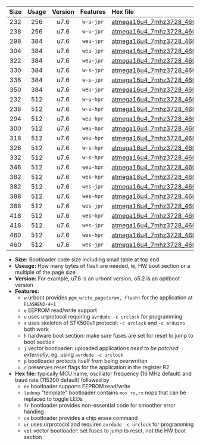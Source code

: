 |Size|Usage|Version|Features|Hex file|
|:-:|:-:|:-:|:-:|:--|
|232|256|u7.6|`w-u-jpr`|[atmega16u4_7mhz3728_460800bps_ur_vbl.hex](https://raw.githubusercontent.com/stefanrueger/urboot/main/atmega16u4_7mhz3728_460800bps_ur_vbl.hex)|
|238|256|u7.6|`w-u-jpr`|[atmega16u4_7mhz3728_460800bps_lednop_ur_vbl.hex](https://raw.githubusercontent.com/stefanrueger/urboot/main/atmega16u4_7mhz3728_460800bps_lednop_ur_vbl.hex)|
|298|384|u7.6|`weu-jpr`|[atmega16u4_7mhz3728_460800bps_ee_ur_vbl.hex](https://raw.githubusercontent.com/stefanrueger/urboot/main/atmega16u4_7mhz3728_460800bps_ee_ur_vbl.hex)|
|304|384|u7.6|`weu-jpr`|[atmega16u4_7mhz3728_460800bps_ee_lednop_ur_vbl.hex](https://raw.githubusercontent.com/stefanrueger/urboot/main/atmega16u4_7mhz3728_460800bps_ee_lednop_ur_vbl.hex)|
|322|384|u7.6|`weu-jpr`|[atmega16u4_7mhz3728_460800bps_ee_lednop_fr_ur_vbl.hex](https://raw.githubusercontent.com/stefanrueger/urboot/main/atmega16u4_7mhz3728_460800bps_ee_lednop_fr_ur_vbl.hex)|
|330|384|u7.6|`w-s-jpr`|[atmega16u4_7mhz3728_460800bps_vbl.hex](https://raw.githubusercontent.com/stefanrueger/urboot/main/atmega16u4_7mhz3728_460800bps_vbl.hex)|
|336|384|u7.6|`w-s-jpr`|[atmega16u4_7mhz3728_460800bps_lednop_vbl.hex](https://raw.githubusercontent.com/stefanrueger/urboot/main/atmega16u4_7mhz3728_460800bps_lednop_vbl.hex)|
|350|384|u7.6|`weu-jpr`|[atmega16u4_7mhz3728_460800bps_ee_lednop_fr_ce_ur_vbl.hex](https://raw.githubusercontent.com/stefanrueger/urboot/main/atmega16u4_7mhz3728_460800bps_ee_lednop_fr_ce_ur_vbl.hex)|
|232|512|u7.6|`w-u-hpr`|[atmega16u4_7mhz3728_460800bps_ur.hex](https://raw.githubusercontent.com/stefanrueger/urboot/main/atmega16u4_7mhz3728_460800bps_ur.hex)|
|238|512|u7.6|`w-u-hpr`|[atmega16u4_7mhz3728_460800bps_lednop_ur.hex](https://raw.githubusercontent.com/stefanrueger/urboot/main/atmega16u4_7mhz3728_460800bps_lednop_ur.hex)|
|294|512|u7.6|`weu-hpr`|[atmega16u4_7mhz3728_460800bps_ee_ur.hex](https://raw.githubusercontent.com/stefanrueger/urboot/main/atmega16u4_7mhz3728_460800bps_ee_ur.hex)|
|300|512|u7.6|`weu-hpr`|[atmega16u4_7mhz3728_460800bps_ee_lednop_ur.hex](https://raw.githubusercontent.com/stefanrueger/urboot/main/atmega16u4_7mhz3728_460800bps_ee_lednop_ur.hex)|
|318|512|u7.6|`weu-hpr`|[atmega16u4_7mhz3728_460800bps_ee_lednop_fr_ur.hex](https://raw.githubusercontent.com/stefanrueger/urboot/main/atmega16u4_7mhz3728_460800bps_ee_lednop_fr_ur.hex)|
|326|512|u7.6|`w-s-hpr`|[atmega16u4_7mhz3728_460800bps.hex](https://raw.githubusercontent.com/stefanrueger/urboot/main/atmega16u4_7mhz3728_460800bps.hex)|
|332|512|u7.6|`w-s-hpr`|[atmega16u4_7mhz3728_460800bps_lednop.hex](https://raw.githubusercontent.com/stefanrueger/urboot/main/atmega16u4_7mhz3728_460800bps_lednop.hex)|
|346|512|u7.6|`weu-hpr`|[atmega16u4_7mhz3728_460800bps_ee_lednop_fr_ce_ur.hex](https://raw.githubusercontent.com/stefanrueger/urboot/main/atmega16u4_7mhz3728_460800bps_ee_lednop_fr_ce_ur.hex)|
|382|512|u7.6|`wes-hpr`|[atmega16u4_7mhz3728_460800bps_ee.hex](https://raw.githubusercontent.com/stefanrueger/urboot/main/atmega16u4_7mhz3728_460800bps_ee.hex)|
|382|512|u7.6|`wes-jpr`|[atmega16u4_7mhz3728_460800bps_ee_vbl.hex](https://raw.githubusercontent.com/stefanrueger/urboot/main/atmega16u4_7mhz3728_460800bps_ee_vbl.hex)|
|388|512|u7.6|`wes-hpr`|[atmega16u4_7mhz3728_460800bps_ee_lednop.hex](https://raw.githubusercontent.com/stefanrueger/urboot/main/atmega16u4_7mhz3728_460800bps_ee_lednop.hex)|
|388|512|u7.6|`wes-jpr`|[atmega16u4_7mhz3728_460800bps_ee_lednop_vbl.hex](https://raw.githubusercontent.com/stefanrueger/urboot/main/atmega16u4_7mhz3728_460800bps_ee_lednop_vbl.hex)|
|418|512|u7.6|`wes-hpr`|[atmega16u4_7mhz3728_460800bps_ee_lednop_fr.hex](https://raw.githubusercontent.com/stefanrueger/urboot/main/atmega16u4_7mhz3728_460800bps_ee_lednop_fr.hex)|
|418|512|u7.6|`wes-jpr`|[atmega16u4_7mhz3728_460800bps_ee_lednop_fr_vbl.hex](https://raw.githubusercontent.com/stefanrueger/urboot/main/atmega16u4_7mhz3728_460800bps_ee_lednop_fr_vbl.hex)|
|460|512|u7.6|`wes-hpr`|[atmega16u4_7mhz3728_460800bps_ee_lednop_fr_ce.hex](https://raw.githubusercontent.com/stefanrueger/urboot/main/atmega16u4_7mhz3728_460800bps_ee_lednop_fr_ce.hex)|
|460|512|u7.6|`wes-jpr`|[atmega16u4_7mhz3728_460800bps_ee_lednop_fr_ce_vbl.hex](https://raw.githubusercontent.com/stefanrueger/urboot/main/atmega16u4_7mhz3728_460800bps_ee_lednop_fr_ce_vbl.hex)|

- **Size:** Bootloader code size including small table at top end
- **Useage:** How many bytes of flash are needed, ie, HW boot section or a multiple of the page size
- **Version:** For example, u7.6 is an urboot version, o5.2 is an optiboot version
- **Features:**
  + `w` urboot provides `pgm_write_page(sram, flash)` for the application at `FLASHEND-4+1`
  + `e` EEPROM read/write support
  + `u` uses urprotocol requiring `avrdude -c urclock` for programming
  + `s` uses skeleton of STK500v1 protocol; `-c urclock` and `-c arduino` both work
  + `h` hardware boot section: make sure fuses are set for reset to jump to boot section
  + `j` vector bootloader: uploaded applications *need to be patched externally*, eg, using `avrdude -c urclock`
  + `p` bootloader protects itself from being overwritten
  + `r` preserves reset flags for the application in the register R2
- **Hex file:** typically MCU name, oscillator frequency (16 MHz default) and baud rate (115200 default) followed by
  + `ee` bootloader supports EEPROM read/write
  + `lednop` "template" bootloader contains `mov rx,rx` nops that can be replaced to toggle LEDs
  + `fr` bootloader provides non-essential code for smoother error handing
  + `ce` bootloader provides a chip erase command
  + `ur` uses urprotocol and requires `avrdude -c urclock` for programming
  + `vbl` vector bootloader: set fuses to jump to reset, not the HW boot section
